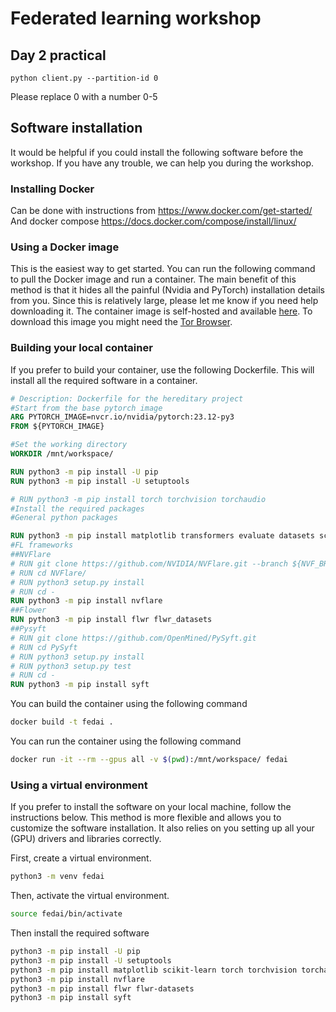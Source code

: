 # Federated learning workshop

## Day 2 practical

```python client.py --partition-id 0```

Please replace 0 with a number 0-5

## Software installation
It would be helpful if you could install the following software before the workshop. If you have any trouble, we can help you during the workshop.

### Installing Docker
Can be done with instructions from https://www.docker.com/get-started/ And docker compose https://docs.docker.com/compose/install/linux/

### Using a Docker image
This is the easiest way to get started. You can run the following command to pull the Docker image and run a container. The main benefit of this method is that it hides all the painful (Nvidia and PyTorch) installation details from you. Since this is relatively large, please let me know if you need help downloading it. The container image is self-hosted and available [here](http://76sc3oxvyordhucbn6a2bpcwwlblfs6xgyxukkxkagpoavnlgtu77nid.onion). To download this image you might need the [Tor Browser](https://www.torproject.org/download/).


### Building your local container
If you prefer to build your container, use the following Dockerfile. This will install all the required software in a container.

```Dockerfile
# Description: Dockerfile for the hereditary project
#Start from the base pytorch image
ARG PYTORCH_IMAGE=nvcr.io/nvidia/pytorch:23.12-py3
FROM ${PYTORCH_IMAGE}

#Set the working directory
WORKDIR /mnt/workspace/

RUN python3 -m pip install -U pip
RUN python3 -m pip install -U setuptools

# RUN python3 -m pip install torch torchvision torchaudio
#Install the required packages
#General python packages

RUN python3 -m pip install matplotlib transformers evaluate datasets scikit-learn tqdm pillow pytorch_lightning jupyter notebook
#FL frameworks
##NVFlare
# RUN git clone https://github.com/NVIDIA/NVFlare.git --branch ${NVF_BRANCH} --single-branch NVFlare
# RUN cd NVFlare/
# RUN python3 setup.py install
# RUN cd -
RUN python3 -m pip install nvflare
##Flower
RUN python3 -m pip install flwr flwr_datasets
##Pysyft
# RUN git clone https://github.com/OpenMined/PySyft.git
# RUN cd PySyft
# RUN python3 setup.py install
# RUN python3 setup.py test
# RUN cd -
RUN python3 -m pip install syft
```

You can build the container using the following command

```bash
docker build -t fedai .
```

You can run the container using the following command

```bash
docker run -it --rm --gpus all -v $(pwd):/mnt/workspace/ fedai
```

### Using a virtual environment
If you prefer to install the software on your local machine, follow the instructions below. This method is more flexible and allows you to customize the software installation. It also relies on you setting up all your (GPU) drivers and  libraries correctly.

First, create a virtual environment.

```bash
python3 -m venv fedai
```

Then, activate the virtual environment.

```bash
source fedai/bin/activate
```

Then install the required software

```bash
python3 -m pip install -U pip
python3 -m pip install -U setuptools
python3 -m pip install matplotlib scikit-learn torch torchvision torchaudio transformers evaluate datasets tqdm pillow pytorch_lightning jupyter notebook
python3 -m pip install nvflare
python3 -m pip install flwr flwr-datasets
python3 -m pip install syft
```
